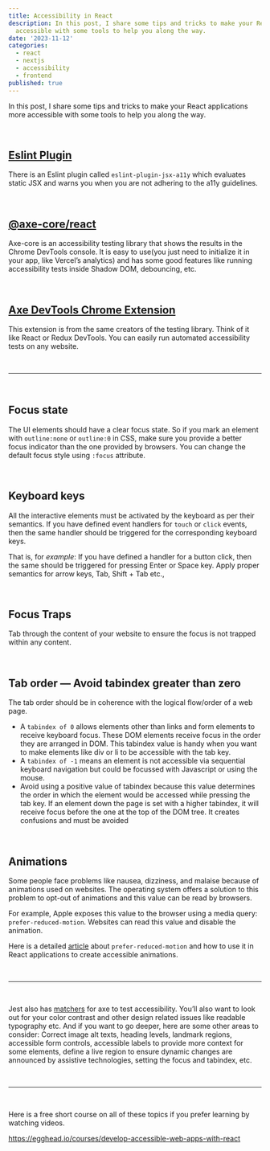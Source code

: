 ```yaml
---
title: Accessibility in React
description: In this post, I share some tips and tricks to make your React applications more
  accessible with some tools to help you along the way.
date: '2023-11-12'
categories:
  - react
  - nextjs
  - accessibility
  - frontend
published: true
---
```


In this post, I share some tips and tricks to make your React applications more accessible with some
tools to help you along the way.

<br/>

## [Eslint Plugin](https://www.npmjs.com/package/eslint-plugin-jsx-a11y)

There is an Eslint plugin called `eslint-plugin-jsx-a11y` which evaluates static JSX and warns
you when you are not adhering to the a11y guidelines.

<br/>

## [@axe-core/react](https://github.com/dequelabs/axe-core-npm/tree/develop/packages/react)

Axe-core is an accessibility testing library that shows the results in the Chrome DevTools console.
It is easy to use(you just need to initialize it in your app, like Vercel’s analytics) and has some
good features like running accessibility tests inside Shadow DOM, debouncing, etc.

<br/>

## [Axe DevTools Chrome Extension](https://chromewebstore.google.com/detail/axe-devtools-web-accessib/lhdoppojpmngadmnindnejefpokejbdd)

This extension is from the same creators of the testing library. Think of it like React or Redux
DevTools. You can easily run automated accessibility tests on any website.

<br/>

---

<br/>

## Focus state

The UI elements should have a clear focus state. So if you mark an element with `outline:none` or
`outline:0` in CSS, make sure you provide a better focus indicator than the one provided by
browsers.
You can change the default focus style using `:focus` attribute.

<br/>

## Keyboard keys

All the interactive elements must be activated by the keyboard as per their semantics. If you have
defined event handlers for `touch` or `click` events, then the same handler should be triggered for
the
corresponding keyboard keys.

That is, for _example_: If you have defined a handler for a button click, then the same should be
triggered for pressing Enter or Space key. Apply proper semantics for arrow keys, Tab, Shift + Tab
etc.,

<br/>

## Focus Traps

Tab through the content of your website to ensure the focus is not trapped within any content.

<br/>

## Tab order — Avoid tabindex greater than zero

The tab order should be in coherence with the logical flow/order of a web page.

- A ``tabindex of 0`` allows elements other than links and form elements to receive keyboard
  focus. These
  DOM elements receive focus in the order they are arranged in DOM. This tabindex value is handy
  when you want to make elements like div or li to be accessible with the tab key.
- A `tabindex of -1` means an element is not accessible via sequential keyboard navigation but could
  be focussed with Javascript or using the mouse.
- Avoid using a positive value of tabindex because this value determines the order in which the
  element would be accessed while pressing the tab key. If an element down the page is set with a
  higher tabindex, it will receive focus before the one at the top of the DOM tree. It creates
  confusions and must be avoided

<br/>

## Animations

Some people face problems like nausea, dizziness, and malaise because of animations used on
websites. The operating system offers a solution to this problem to opt-out of animations and this
value can be read by browsers.

For example, Apple exposes this value to the browser using a media query: `prefer-reduced-motion`.
Websites can read this value and disable the animation.

Here is a detailed [article](https://www.joshwcomeau.com/react/prefers-reduced-motion/)
about `prefer-reduced-motion` and how to use it in React
applications to create accessible animations.

<br/>

---

<br/>

Jest also has [matchers](https://www.npmjs.com/package/jest-axe) for axe to test accessibility.
You’ll also want to look out for your
color
contrast and other design related issues like readable typography etc. And if you want to go deeper,
here are some other areas to consider: Correct image alt texts, heading levels, landmark regions,
accessible form controls, accessible labels to provide more context for some elements, define a live
region to ensure dynamic changes are announced by assistive technologies, setting the focus and
tabindex, etc.

<br/>

---

<br/>

Here is a free short course on all of these topics if you prefer learning by watching videos.

https://egghead.io/courses/develop-accessible-web-apps-with-react

```

```

